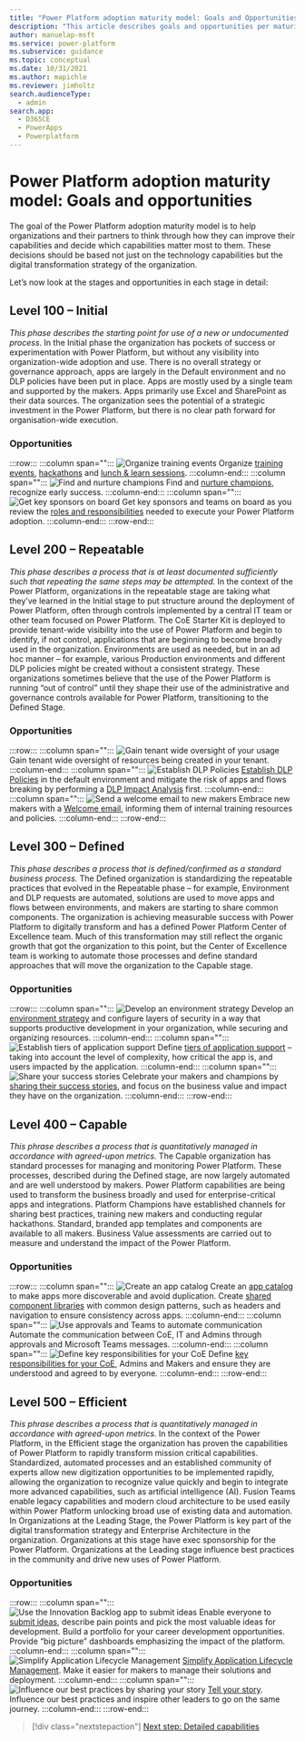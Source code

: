```yaml
---
title: "Power Platform adoption maturity model: Goals and Opportunities - Microsoft Power Platform | MicrosoftDocs"
description: "This article describes goals and opportunities per maturity stage in the Power Platform adoption maturity model."
author: manuelap-msft
ms.service: power-platform
ms.subservice: guidance
ms.topic: conceptual
ms.date: 10/31/2021
ms.author: mapichle
ms.reviewer: jimholtz
search.audienceType: 
  - admin
search.app: 
  - D365CE
  - PowerApps
  - Powerplatform
---
```

# Power Platform adoption maturity model: Goals and opportunities

The goal of the Power Platform adoption maturity model is to help organizations and their partners to think through how they can improve their capabilities and decide which capabilities matter most to them. These decisions should be based not just on the technology capabilities but the digital transformation strategy of the organization.

Let’s now look at the stages and opportunities in each stage in detail:

## Level 100 – Initial

*This phase describes the starting point for use of a new or undocumented process*. In the Initial phase the organization has pockets of success or experimentation with Power Platform, but without any visibility into organization-wide adoption and use.  There is no overall strategy or governance approach, apps are largely in the Default environment and no DLP policies have been put in place.  Apps are mostly used by a single team and supported by the makers. Apps primarily use Excel and SharePoint as their data sources. The organization sees the potential of a strategic investment in the Power Platform, but there is no clear path forward for organisation-wide execution.

### Opportunities

:::row:::
   :::column span="":::
      ![Organize training events](media/adoption-1.png "Organize training events")
      Organize [training events](https://aka.ms/powerappsdemos), [hackathons](/power-platform/guidance/adoption/hackathons) and [lunch & learn sessions](/power-platform/guidance/adoption/in-a-day#lunch-and-learn).
   :::column-end:::
   :::column span="":::
   ![Find and nurture champions](media/adoption-2.png "Find and nurture champions")
      Find and [nurture champions](/power-platform/guidance/adoption/champions), recognize early success.
   :::column-end:::
:::column span="":::
![Get key sponsors on board](media/adoption-3.png "Get key sponsors on board")
      Get key sponsors and teams on board as you review the [roles and responsibilities](/power-platform/guidance/adoption/roles) needed to execute your Power Platform adoption.
   :::column-end:::
:::row-end:::

## Level 200 – Repeatable

*This phase describes a process that is at least documented sufficiently such that repeating the same steps may be attempted.* In the context of the Power Platform, organizations in the repeatable stage are taking what they’ve learned in the Initial stage to put structure around the deployment of Power Platform, often through controls implemented by a central IT team or other team focused on Power Platform.  The CoE Starter Kit is deployed to provide tenant-wide visibility into the use of Power Platform and begin to identify, if not control, applications that are beginning to become broadly used in the organization. Environments are used as needed, but in an ad hoc manner – for example, various Production environments and different DLP policies might be created without a consistent strategy. These organizations sometimes believe that the use of the Power Platform is running “out of control” until they shape their use of the administrative and governance controls available for Power Platform, transitioning to the Defined Stage.

### Opportunities

:::row:::
   :::column span="":::
   ![Gain tenant wide oversight of your usage](media/adoption-4.png "Gain tenant wide oversight of your usage")
      Gain tenant wide oversight of resources being created in your tenant.
   :::column-end:::
   :::column span="":::
      ![Establish DLP Policies](media/adoption-5.png "Establish DLP Policies")
      [Establish DLP Policies](/power-platform/guidance/adoption/dlp-strategy) in the default environment and mitigate the risk of apps and flows breaking by performing a [DLP Impact Analysis](/power-platform/guidance/coe/core-components#dlp-editor-v2) first.
   :::column-end:::
:::column span="":::
   ![Send a welcome email to new makers](media/adoption-6.png "Send a welcome email to new makers")
      Embrace new makers with a [Welcome email](/power-platform/guidance/adoption/onboard-makers), informing them of internal training resources and policies.
   :::column-end:::
:::row-end:::

## Level 300 – Defined

*This phase describes a process that is defined/confirmed as a standard business process.* The Defined organization is standardizing the repeatable practices that evolved in the Repeatable phase – for example, Environment and DLP requests are automated, solutions are used to move apps and flows between environments, and makers are starting to share common components. The organization is achieving measurable success with Power Platform to digitally transform and has a defined Power Platform Center of Excellence team.  Much of this transformation may still reflect the organic growth that got the organization to this point, but the Center of Excellence team is working to automate those processes and define standard approaches that will move the organization to the Capable stage.

### Opportunities

:::row:::
   :::column span="":::
      ![Develop an environment strategy](media/adoption-7.png "Develop an environment strategy")
      Develop an [environment strategy](/power-platform/guidance/adoption/environment-strategy) and configure layers of security in a way that supports productive development in your organization, while securing and organizing resources.
   :::column-end:::
   :::column span="":::
      ![Establish tiers of application support](media/adoption-8.png "Establish tiers of application support")
     Define [tiers of application support](/power-platform/guidance/adoption/environment-strategy#factors-that-influence-provisioning) – taking into account the level of complexity, how critical the app is, and users impacted by the application.
   :::column-end:::
:::column span="":::
   ![Share your success stories](media/adoption-9.png "Share your success stories")
      Celebrate your makers and champions by [sharing their success stories](/power-platform/guidance/adoption/show-and-tell), and focus on the business value and impact they have on the organization.
   :::column-end:::
:::row-end:::

## Level 400 – Capable

*This phrase describes a process that is quantitatively managed in accordance with agreed-upon metrics.* The Capable organization has standard processes for managing and monitoring Power Platform.  These processes, described during the Defined stage, are now largely automated and are well understood by makers.  Power Platform capabilities are being used to transform the business broadly and used for enterprise-critical apps and integrations. Platform Champions have established channels for sharing best practices, training new makers and conducting regular hackathons.  Standard, branded app templates and components are available to all makers. Business Value assessments are carried out to measure and understand the impact of the Power Platform.

### Opportunities

:::row:::
   :::column span="":::
      ![Create an app catalog](media/adoption-10.png "Create an app catalog")
      Create an [app catalog](/power-platform/guidance/coe/core-components#app-catalog) to make apps more discoverable and avoid duplication.
Create [shared component libraries](/power-platform/guidance/adoption/reusable) with common design patterns, such as headers and navigation to ensure consistency across apps.
   :::column-end:::
   :::column span="":::
      ![Use approvals and Teams to automate communication](media/adoption-11.png "Use approvals and Teams to automate communication")
     Automate the communication between CoE, IT and Admins through approvals and Microsoft Teams messages.
   :::column-end:::
:::column span="":::
   ![Define key responsibilities for your CoE](media/adoption-12.png "Define key responsibilities for your CoE")
      Define [key responsibilities for your CoE](/power-platform/guidance/adoption/coe), Admins and Makers and ensure they are understood and agreed to by everyone.
   :::column-end:::
:::row-end:::

## Level 500 – Efficient

*This phrase describes a process that is quantitatively managed in accordance with agreed-upon metrics.*  In the context of the Power Platform, in the Efficient stage the organization has proven the capabilities of Power Platform to rapidly transform mission critical capabilities.  Standardized, automated processes and an established community of experts allow new digitization opportunities to be implemented rapidly, allowing the organization to recognize value quickly and begin to integrate more advanced capabilities, such as artificial intelligence (AI). Fusion Teams enable legacy capabilities and modern cloud architecture to be used easily within Power Platform unlocking broad use of existing data and automation. In Organizations at the Leading Stage, the Power Platform is key part of the digital transformation strategy and Enterprise Architecture in the organization. Organizations at this stage have exec sponsorship for the Power Platform. Organizations at the Leading stage influence best practices in the community and drive new uses of Power Platform.

### Opportunities

:::row:::
   :::column span="":::
      ![Use the Innovation Backlog app to submit ideas](media/adoption-13.png "Use the Innovation Backlog app to submit ideas")
      Enable everyone to [submit ideas](/power-platform/guidance/coe/use-innovationbacklog), describe pain points and pick the most valuable ideas for development. Build a portfolio for your career development opportunities. Provide “big picture” dashboards emphasizing the impact of the platform.
   :::column-end:::
   :::column span="":::
      ![Simplify Application Lifecycle Management](media/adoption-14.png "Simplify Application Lifecycle Management")
     [Simplify Application Lifecycle Management](/power-platform/guidance/coe/almaccelerator-components). Make it easier for makers to manage their solutions and deployment.
   :::column-end:::
:::column span="":::
   ![Influence our best practices by sharing your story](media/adoption-15.png "Influence our best practices by sharing your story")
      [Tell your story](https://aka.ms/powerplatformstories). Influence our best practices and inspire other leaders to go on the same journey.
   :::column-end:::
:::row-end:::

> [!div class="nextstepaction"]
> [Next step: Detailed capabilities](maturity-model-details.md)
